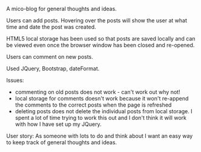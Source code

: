 A mico-blog for general thoughts and ideas.

Users can add posts. Hovering over the posts will show the user at what 
time and date the post was created. 

HTML5 local storage has been used so that posts are saved locally and can
be viewed even once the browser window has been closed and re-opened. 

Users can comment on new posts.

Used JQuery, Bootstrap, dateFormat.

Issues: 
- commenting on old posts does not work - can't work out why not! 
- local storage for comments doesn't work because it won't re-append the comments to the correct posts when the page is refreshed
- deleting posts does not delete the individual posts from local storage. I spent a lot of time trying to work this out and I don't think it will work with how I have set up my JQuery. 

User story:
As someone with lots to do and think about I want an easy way to keep track of general thoughts and ideas. 